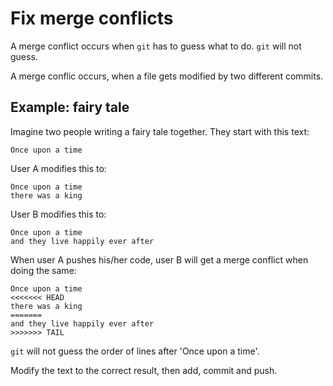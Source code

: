 # Fix merge conflicts

A merge conflict occurs when `git` has to guess what to do.
`git` will not guess.

A merge conflic occurs, when a file gets modified by two different commits.

## Example: fairy tale

Imagine two people writing a fairy tale together. They start with this text:

```
Once upon a time
```

User A modifies this to:

```
Once upon a time
there was a king
```

User B modifies this to:

```
Once upon a time
and they live happily ever after
```

When user A pushes his/her code, user B will get a merge conflict when doing the same:

```
Once upon a time
<<<<<<< HEAD
there was a king
=======
and they live happily ever after
>>>>>>> TAIL
```

`git` will not guess the order of lines after 'Once upon a time'.

Modify the text to the correct result, then add, commit and push.

